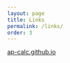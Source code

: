 ```yaml
---
layout: page
title: Links
permalink: /links/
order: 3
---
```


 <a href="https://ap-calc.github.io" target="_blank"> ap-calc.github.io </a>

[jekyll-organization]: https://github.com/jekyll
